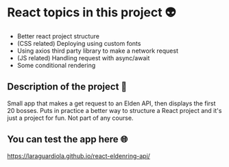 # React topics in this project :alien:

* Better react project structure
* (CSS related) Deploying using custom fonts
* Using axios third party library to make a network request
* (JS related) Handling request with async/await
* Some conditional rendering

## Description of the project :open_book:

Small app that makes a get request to an Elden API, then displays the first 20 bosses. Puts in practice a better way to structure a React project and it's just a project for fun. Not part of any course.

## You can test the app here :globe_with_meridians:

https://laraguardiola.github.io/react-eldenring-api/
